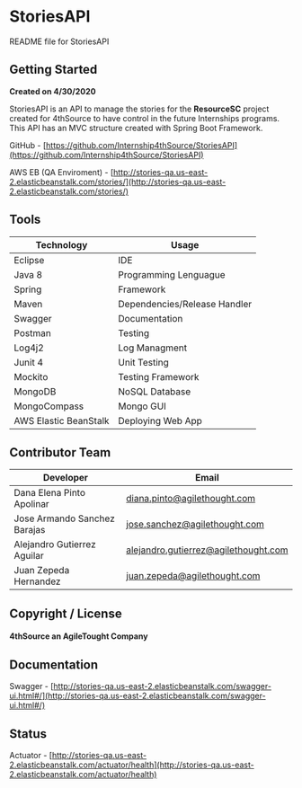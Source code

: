 # StoriesAPI

README file for StoriesAPI

## Getting Started

<b>Created on 4/30/2020</b>

StoriesAPI is an API to manage the stories for the <b>ResourceSC</b> project created for 4thSource to have control in the future Internships programs. This API has an MVC structure created with Spring Boot Framework.

GitHub - [https://github.com/Internship4thSource/StoriesAPI](https://github.com/Internship4thSource/StoriesAPI)

AWS EB (QA Enviroment) - [http://stories-qa.us-east-2.elasticbeanstalk.com/stories/](http://stories-qa.us-east-2.elasticbeanstalk.com/stories/)

## Tools 

| Technology| Usage|
| --- | --- |
| Eclipse | IDE |
| Java 8 | Programming Lenguague |
| Spring | Framework |
| Maven | Dependencies/Release Handler |
| Swagger | Documentation |
| Postman| Testing |
| Log4j2 | Log Managment |
| Junit 4 | Unit Testing |
| Mockito | Testing Framework|
| MongoDB | NoSQL Database |
| MongoCompass | Mongo GUI |
| AWS Elastic BeanStalk | Deploying Web App |

## Contributor Team

| Developer| Email |
| --- | --- |
| Dana Elena Pinto Apolinar | diana.pinto@agilethought.com |
| Jose Armando Sanchez Barajas | jose.sanchez@agilethought.com |
| Alejandro Gutierrez Aguilar | alejandro.gutierrez@agilethought.com |
| Juan Zepeda Hernandez | juan.zepeda@agilethought.com |


## Copyright / License

#### 4thSource an AgileTought Company

## Documentation

Swagger - [http://stories-qa.us-east-2.elasticbeanstalk.com/swagger-ui.html#/](http://stories-qa.us-east-2.elasticbeanstalk.com/swagger-ui.html#/)

## Status
Actuator - [http://stories-qa.us-east-2.elasticbeanstalk.com/actuator/health](http://stories-qa.us-east-2.elasticbeanstalk.com/actuator/health)
